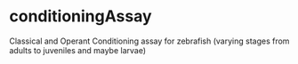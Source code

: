 # conditioningAssay
Classical and Operant Conditioning assay for zebrafish (varying stages from adults to juveniles and maybe larvae)

